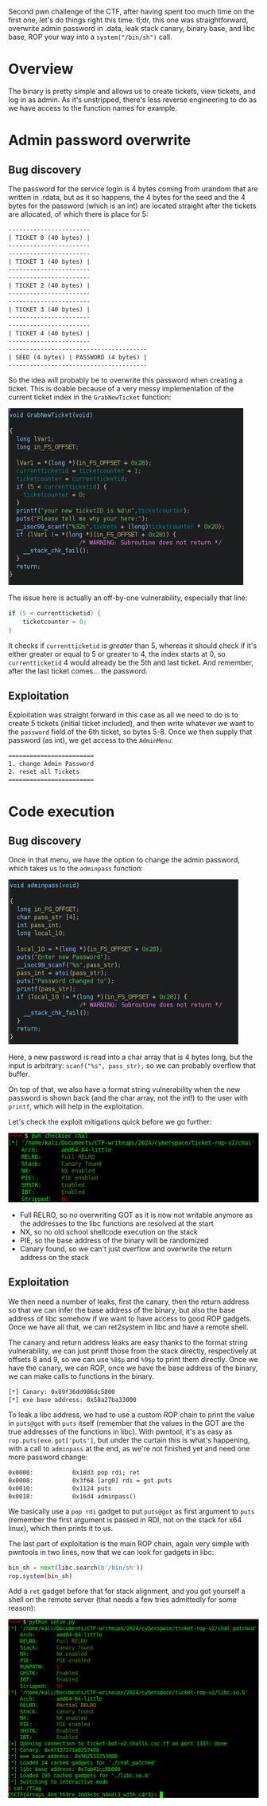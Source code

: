 Second pwn challenge of the CTF, after having spent too much time on the first one, let's do things right this time. tl;dr, this one was straightforward, overwrite admin password in .data, leak stack canary, binary base, and libc base, ROP your way into a `system("/bin/sh")` call.

# Overview

The binary is pretty simple and allows us to create tickets, view tickets, and log in as admin. As it's unstripped, there's less reverse engineering to do as we have access to the function names for example.

# Admin password overwrite

## Bug discovery

The password for the service login is 4 bytes coming from urandom that are written in .rdata, but as it so happens, the 4 bytes for the seed and the 4 bytes for the password (which is an int) are located straight after the tickets are allocated, of which there is place for 5:

```
-----------------------
| TICKET 0 (40 bytes) |
-----------------------
-----------------------
| TICKET 1 (40 bytes) |
-----------------------
-----------------------
| TICKET 2 (40 bytes) |
-----------------------
-----------------------
| TICKET 3 (40 bytes) |
-----------------------
-----------------------
| TICKET 4 (40 bytes) |
-----------------------
---------------------------------------
| SEED (4 bytes) | PASSWORD (4 bytes) |
---------------------------------------
```

So the idea will probably be to overwrite this password when creating a ticket. This is doable because of a very messy implementation of the current ticket index in the `GrabNewTicket` function:

![currentticketid/ticketcounter mess](screenshots/grabnewticket.png)

The issue here is actually an off-by-one vulnerability, especially that line:

```c
if (5 < currentticketid) {
    ticketcounter = 0;
}
```

It checks if `currentticketid` is *greater* than 5, whereas it should check if it's  either greater or equal to 5 or greater to 4, the index starts at 0, so `currentticketid` 4 would already be the 5th and last ticket. And remember, after the last ticket comes... the password.

## Exploitation

Exploitation was straight forward in this case as all we need to do is to create 5 tickets (initial ticket included), and then write whatever we want to the `password` field of the 6th ticket, so bytes 5-8. Once we then supply that password (as int), we get access to the `AdminMenu`:

```shell
========================
1. change Admin Password
2. reset all Tickets
========================
```

# Code execution

## Bug discovery

Once in that menu, we have the option to change the admin password, which takes us to the `adminpass` function:

![adminpass function](screenshots/adminpass.png)

Here, a new password is read into a char array that is 4 bytes long, but the input is arbitrary: `scanf("%s", pass_str);` so we can probably overflow that buffer. 

On top of that, we also have a format string vulnerability when the new password is shown back (and the char array, not the int!) to the user with `printf`, which will help in the exploitation.

Let's check the exploit mitigations quick before we go further:

![exploit mitigations on the binary](screenshots/checksec.png)

- Full RELRO, so no overwriting GOT as it is now not writable anymore as the addresses to the libc functions are resolved at the start
- NX, so no old school shellcode execution on the stack
- PIE, so the base address of the binary will be randomized
- Canary found, so we can't just overflow and overwrite the return address on the stack

## Exploitation

We then need a number of leaks, first the canary, then the return address so that we can infer the base address of the binary, but also the base address of libc somehow if we want to have access to good ROP gadgets. Once we have all that, we can ret2system in libc and have a remote shell.

The canary and return address leaks are easy thanks to the format string vulnerability, we can just printf those from the stack directly, respectively at offsets 8 and 9, so we can use `%8$p` and `%9$p` to print them directly. Once we have the canary, we can ROP, once we have the base address of the binary, we can make calls to functions in the binary.

```shell
[*] Canary: 0x89f36dd986dc5800
[*] exe base address: 0x58a27ba33000
```

To leak a libc address, we had to use a custom ROP chain to print the value in `puts@got` with `puts` itself (remember that the values in the GOT are the true addresses of the functions in libc). With pwntool, it's as easy as `rop.puts(exe.got['puts']`, but under the curtain this is what's happening, with a call to `adminpass` at the end, as we're not finished yet and need one more password change:

```
0x0000:           0x18d3 pop rdi; ret
0x0008:           0x3f68 [arg0] rdi = got.puts
0x0010:           0x1124 puts
0x0018:           0x16d4 adminpass()
```

We basically use a `pop rdi` gadget to put `puts@got` as first argument to `puts` (remember the first argument is passed in RDI, not on the stack for x64 linux), which then prints it to us.

The last part of exploitation is the main ROP chain, again very simple with pwntools in two lines, now that we can look for gadgets in libc:

```python
bin_sh = next(libc.search(b'/bin/sh'))
rop.system(bin_sh)
```

Add a `ret` gadget before that for stack alignment, and you got yourself a shell on the remote server (that needs a few tries admittedly for some reason):

![solve script and flag](screenshots/solve_flag.png)
